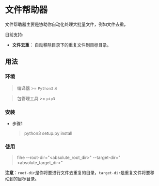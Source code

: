 # 文件帮助器
文件帮助器主要是协助你自动化处理大批量文件，例如文件去重。

目前支持: 

- **文件去重**： 自动移除目录下的重复文件到目标目录。

## 用法
### 环境
> 编译器 >= `Python3.6`

> 包管理工具 >= `pip3`

### 安装
- 步骤1
    > python3 setup.py install

### 使用
> fihe --root-dir="<absolute_root_dir>" --target-dir="<absolute_target_dir>"

**注意**：`root-dir`是你将要进行文件去重复的目录，`target-dir`是重复文件将要移动到的目标目录。